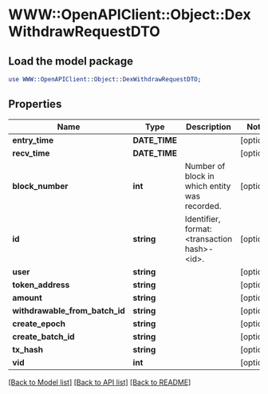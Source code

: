 # WWW::OpenAPIClient::Object::DexWithdrawRequestDTO

## Load the model package
```perl
use WWW::OpenAPIClient::Object::DexWithdrawRequestDTO;
```

## Properties
Name | Type | Description | Notes
------------ | ------------- | ------------- | -------------
**entry_time** | **DATE_TIME** |  | [optional] 
**recv_time** | **DATE_TIME** |  | [optional] 
**block_number** | **int** | Number of block in which entity was recorded. | [optional] 
**id** | **string** | Identifier, format: &lt;transaction hash&gt;-&lt;id&gt;. | [optional] 
**user** | **string** |  | [optional] 
**token_address** | **string** |  | [optional] 
**amount** | **string** |  | [optional] 
**withdrawable_from_batch_id** | **string** |  | [optional] 
**create_epoch** | **string** |  | [optional] 
**create_batch_id** | **string** |  | [optional] 
**tx_hash** | **string** |  | [optional] 
**vid** | **int** |  | [optional] 

[[Back to Model list]](../README.md#documentation-for-models) [[Back to API list]](../README.md#documentation-for-api-endpoints) [[Back to README]](../README.md)


